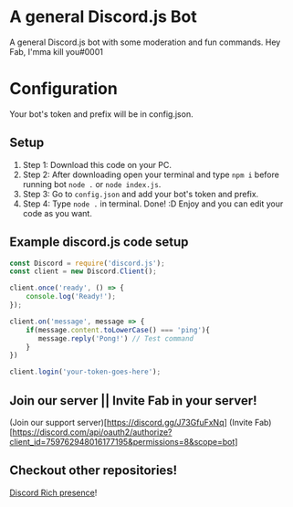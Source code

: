 # A general Discord.js Bot
A general Discord.js bot with some moderation and fun commands. Hey Fab, I'mma kill you#0001 

# Configuration
Your bot's token and prefix will be in config.json.

## Setup

1. Step 1: Download this code on your PC.
2. Step 2: After downloading open your terminal and type `npm i` before running bot `node .` or `node index.js`.
3. Step 3: Go to `config.json` and add your bot's token and prefix.
4. Step 4: Type `node .` in terminal. Done! :D Enjoy and you can edit your code as you want.

## Example discord.js code setup

```js
const Discord = require('discord.js');
const client = new Discord.Client();

client.once('ready', () => {
	console.log('Ready!');
});

client.on('message', message => {
    if(message.content.toLowerCase() === 'ping'){
       message.reply('Pong!') // Test command
    }
})

client.login('your-token-goes-here');
```

## Join our server || Invite Fab in your server!
(Join our support server)[https://discord.gg/J73GfuFxNq]
(Invite Fab)[https://discord.com/api/oauth2/authorize?client_id=759762948016177195&permissions=8&scope=bot]
## Checkout other repositories!

[Discord Rich presence](https://github.com/mkgaming54/Discord-RPC)!
